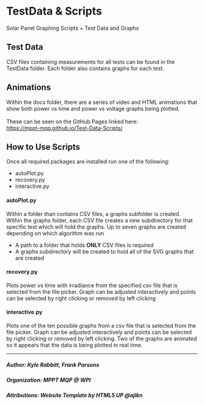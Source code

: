 # TestData & Scripts
Solar Panel Graphing Scripts + Test Data and Graphs

## Test Data
CSV files containing measurements for all tests can be found in the TestData folder. Each folder also contains graphs for each test.

## Animations
Within the docs folder, there are a series of video and HTML animations that show both power vs time and power vs voltage graphs being plotted. 
<br><br>These can be seen on the GitHub Pages linked here: <br>https://mppt-mqp.github.io/Test-Data-Scripts/

## How to Use Scripts
Once all required packages are installed run one of the following:
- autoPlot.py
- recovery.py
- interactive.py

#### autoPlot.py
Within a folder than contains CSV files, a graphs subfolder is created. Within the graphs folder, each CSV file creates a new subdirectory for that specific test which will hold the graphs. Up to seven graphs are created depending on which algorithm was run
- A path to a folder that holds <b>ONLY</b> CSV files is required
- A graphs subdirectory will be created to hold all of the SVG graphs that are created

#### recovery.py
Plots power vs time with irradiance from the specified csv file that is selected from the file picker. Graph can be adjusted interactively and points can be selected by right clicking or removed by left clicking

#### interactive.py
Plots one of the ten possible graphs from a csv file that is selected from the file picker. Graph can be adjusted interactively and points can be selected by right clicking or removed by left clicking. Two of the graphs are animated so it appears that the data is being plotted in real time.

---
##### Author: Kyle Rabbitt, Frank Parsons
##### Organization: MPPT MQP @ WPI
##### Attributions: Website Template by HTML5 UP @ajlkn
